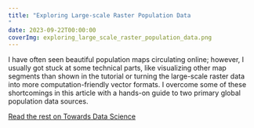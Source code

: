 ```yaml
---
title: "Exploring Large-scale Raster Population Data
"
date: 2023-09-22T00:00:00
coverImg: exploring_large_scale_raster_population_data.png
---
```


I have often seen beautiful population maps circulating online; however, I usually got stuck at some technical parts, like visualizing other map segments than shown in the tutorial or turning the large-scale raster data into more computation-friendly vector formats. I overcome some of these shortcomings in this article with a hands-on guide to two primary global population data sources.


<!--more-->


[Read the rest on Towards Data Science](https://towardsdatascience.com/exploring-large-scale-raster-population-data-72803cf7f2ad)
